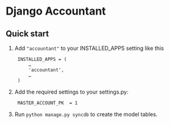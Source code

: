 # Django Accountant

## Quick start

1. Add `"accountant"` to your INSTALLED_APPS setting like this


        INSTALLED_APPS = (
            …
            'accountant',
            …
        )
2. Add the required settings to your settings.py:


        MASTER_ACCOUNT_PK  = 1
3. Run `python manage.py syncdb` to create the model tables.
